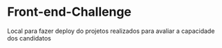# Front-end-Challenge
Local para fazer deploy do projetos realizados para avaliar a capacidade dos candidatos
